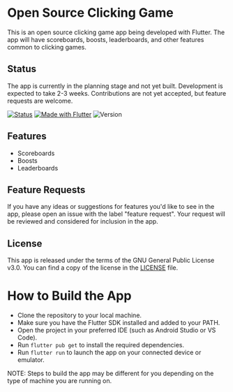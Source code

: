 # Open Source Clicking Game

This is an open source clicking game app being developed with Flutter. The app will have scoreboards, boosts, leaderboards, and other features common to clicking games.

## Status

The app is currently in the planning stage and not yet built. Development is expected to take 2-3 weeks. Contributions are not yet accepted, but feature requests are welcome.

[![Status](https://img.shields.io/badge/Status-Planning-red?style=for-the-badge)](https://shields.io/)
[![Made with Flutter](https://img.shields.io/badge/Made_with-Flutter-blue?style=for-the-badge&logo=flutter)](https://flutter.dev/)
![Version](https://img.shields.io/badge/Version-1.0.1_(unreleased)-blue?style=for-the-badge&)

## Features

- Scoreboards
- Boosts
- Leaderboards

## Feature Requests

If you have any ideas or suggestions for features you'd like to see in the app, please open an issue with the label "feature request". Your request will be reviewed and considered for inclusion in the app.

## License

This app is released under the terms of the GNU General Public License v3.0. You can find a copy of the license in the [LICENSE](LICENSE) file.

# How to Build the App


- Clone the repository to your local machine.
- Make sure you have the Flutter SDK installed and added to your PATH.
- Open the project in your preferred IDE (such as Android Studio or VS Code).
- Run ``flutter pub get`` to install the required dependencies.
- Run ``flutter run`` to launch the app on your connected device or emulator.

NOTE: Steps to build the app may be different for you depending on the type of machine you are running on.




